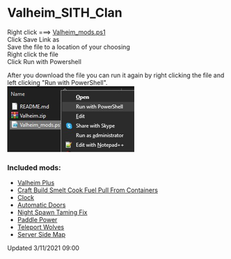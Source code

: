 # Valheim_SITH_Clan

Right click ===> [Valheim_mods.ps1](https://github.com/Dhovin/Valheim_SITH_Clan/raw/main/Valheim_mods.ps1)  
Click Save Link as  
Save the file to a location of your choosing  
Right click the file  
Click Run with Powershell  
  
After you download the file you can run it again by right clicking the file and left clicking "Run with PowerShell".  
![Right click file, left click Run with PowerShell](https://github.com/Dhovin/Valheim_SITH_Clan/blob/main/images/runpowershell.jpg)
  
### Included mods:
  * [Valheim Plus](https://www.nexusmods.com/valheim/mods/4)
  * [Craft Build Smelt Cook Fuel Pull From Containers](https://www.nexusmods.com/valheim/mods/40)
  * [Clock](https://www.nexusmods.com/valheim/mods/85)
  * [Automatic Doors](https://www.nexusmods.com/valheim/mods/288)
  * [Night Spawn Taming Fix](https://www.nexusmods.com/valheim/mods/315)
  * [Paddle Power](https://www.nexusmods.com/valheim/mods/305)
  * [Teleport Wolves](https://www.nexusmods.com/valheim/mods/217)
  * [Server Side Map](https://www.nexusmods.com/valheim/mods/88)
  
  Updated 3/11/2021 09:00 
